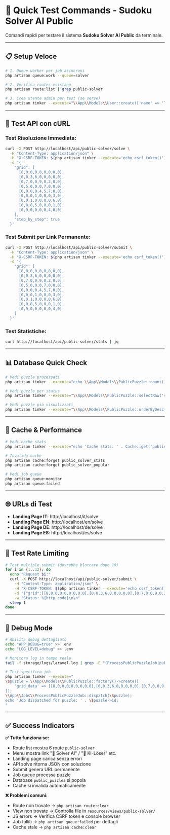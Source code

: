 # 🚀 Quick Test Commands - Sudoku Solver AI Public

Comandi rapidi per testare il sistema **Sudoku Solver AI Public** da terminale.

---

## 📋 Setup Veloce

```bash
# 1. Queue worker per job asincroni
php artisan queue:work --queue=solver

# 2. Verifica routes esistano
php artisan route:list | grep public-solver

# 3. Crea utente admin per test (se serve)
php artisan tinker --execute="\\App\\Models\\User::create(['name' => 'Test Admin', 'email' => 'test@admin.com', 'role' => 'admin', 'password' => bcrypt('test123'), 'email_verified_at' => now()])"
```

---

## 🧪 Test API con cURL

### Test Risoluzione Immediata:
```bash
curl -X POST http://localhost/api/public-solver/solve \
  -H "Content-Type: application/json" \
  -H "X-CSRF-TOKEN: $(php artisan tinker --execute='echo csrf_token()')" \
  -d '{
    "grid": [
      [8,0,0,0,0,0,0,0,0],
      [0,0,3,6,0,0,0,0,0],
      [0,7,0,0,9,0,2,0,0],
      [0,5,0,0,0,7,0,0,0],
      [0,0,0,0,4,5,7,0,0],
      [0,0,0,1,0,0,0,3,0],
      [0,0,1,0,0,0,0,6,8],
      [0,0,8,5,0,0,0,1,0],
      [0,9,0,0,0,0,4,0,0]
    ],
    "step_by_step": true
  }'
```

### Test Submit per Link Permanente:
```bash
curl -X POST http://localhost/api/public-solver/submit \
  -H "Content-Type: application/json" \
  -H "X-CSRF-TOKEN: $(php artisan tinker --execute='echo csrf_token()')" \
  -d '{
    "grid": [
      [8,0,0,0,0,0,0,0,0],
      [0,0,3,6,0,0,0,0,0],
      [0,7,0,0,9,0,2,0,0],
      [0,5,0,0,0,7,0,0,0],
      [0,0,0,0,4,5,7,0,0],
      [0,0,0,1,0,0,0,3,0],
      [0,0,1,0,0,0,0,6,8],
      [0,0,8,5,0,0,0,1,0],
      [0,9,0,0,0,0,0,4,0]
    ]
  }'
```

### Test Statistiche:
```bash
curl http://localhost/api/public-solver/stats | jq
```

---

## 📊 Database Quick Check

```bash
# Vedi puzzle processati
php artisan tinker --execute="echo \\App\\Models\\PublicPuzzle::count() . ' puzzle nel database'"

# Vedi puzzle per status
php artisan tinker --execute="\\App\\Models\\PublicPuzzle::selectRaw('status, count(*) as count')->groupBy('status')->get()->each(fn(\$r) => print \$r->status . ': ' . \$r->count . \"\n\");"

# Vedi puzzle più visualizzati
php artisan tinker --execute="\\App\\Models\\PublicPuzzle::orderByDesc('view_count')->limit(5)->get(['hash', 'view_count', 'difficulty'])->each(fn(\$p) => print \$p->hash . ' - ' . \$p->view_count . ' views - ' . \$p->difficulty . \"\n\");"
```

---

## 🔧 Cache & Performance

```bash
# Vedi cache stats
php artisan tinker --execute="echo 'Cache stats: ' . Cache::get('public_solver_stats') ? 'cached' : 'empty'"

# Invalida cache
php artisan cache:forget public_solver_stats
php artisan cache:forget public_solver_popular

# Vedi job queue
php artisan queue:monitor
php artisan queue:failed
```

---

## 🌐 URLs di Test

- **Landing Page IT**: http://localhost/it/solve
- **Landing Page EN**: http://localhost/en/solve  
- **Landing Page DE**: http://localhost/de/solve
- **Landing Page ES**: http://localhost/es/solve

---

## 🎯 Test Rate Limiting

```bash
# Test multiple submit (dovrebbe bloccare dopo 10)
for i in {1..12}; do
  echo "Request $i:"
  curl -X POST http://localhost/api/public-solver/submit \
    -H "Content-Type: application/json" \
    -H "X-CSRF-TOKEN: $(php artisan tinker --execute='echo csrf_token()')" \
    -d '{"grid":[[8,0,0,0,0,0,0,0,0],[0,0,3,6,0,0,0,0,0],[0,7,0,0,9,0,2,0,0],[0,5,0,0,0,7,0,0,0],[0,0,0,0,4,5,7,0,0],[0,0,0,1,0,0,0,3,0],[0,0,1,0,0,0,0,6,8],[0,0,8,5,0,0,0,1,0],[0,9,0,0,0,0,4,0,0]]}' \
    -w "Status: %{http_code}\n\n"
  sleep 1
done
```

---

## 🐛 Debug Mode

```bash
# Abilita debug dettagliato
echo "APP_DEBUG=true" >> .env
echo "LOG_LEVEL=debug" >> .env

# Monitora log in tempo reale
tail -f storage/logs/laravel.log | grep -E "(ProcessPublicPuzzleJob|public-solver)"

# Test specifico job
php artisan tinker --execute="
\$puzzle = \\App\\Models\\PublicPuzzle::factory()->create([
    'grid_data' => [[8,0,0,0,0,0,0,0,0],[0,0,3,6,0,0,0,0,0],[0,7,0,0,9,0,2,0,0],[0,5,0,0,0,7,0,0,0],[0,0,0,0,4,5,7,0,0],[0,0,0,1,0,0,0,3,0],[0,0,1,0,0,0,0,6,8],[0,0,8,5,0,0,0,1,0],[0,9,0,0,0,0,4,0,0]]
]);
\\App\\Jobs\\ProcessPublicPuzzleJob::dispatch(\$puzzle);
echo 'Job dispatched for puzzle: ' . \$puzzle->id;
"
```

---

## ✅ Success Indicators

**✅ Tutto funziona se:**
- Route list mostra 6 route `public-solver`
- Menu mostra link "🤖 Solver AI" / "🤖 KI-Löser" etc.
- Landing page carica senza errori
- API solve ritorna JSON con soluzione
- Submit genera URL permanente
- Job queue processa puzzle
- Database `public_puzzles` si popola
- Cache si invalida automaticamente

**❌ Problemi comuni:**
- Route non trovate → `php artisan route:clear`  
- View non trovate → Controlla file in `resources/views/public-solver/`
- JS errors → Verifica CSRF token e console browser
- Job falliti → `php artisan queue:failed` per dettagli
- Cache stale → `php artisan cache:clear`

